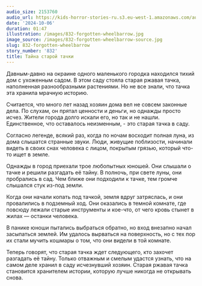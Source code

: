 ```yaml
---
audio_size: 2153760
audio_url: https://kids-horror-stories-ru.s3.eu-west-1.amazonaws.com/audio/832-forgotten-wheelbarrow.mp3
date: '2024-10-06'
duration: 01:47
illustration: /images/832-forgotten-wheelbarrow.jpg
image_source: /images/832-forgotten-wheelbarrow-source.jpg
slug: 832-forgotten-wheelbarrow
story_number: '832'
title: Тайна старой тачки
---
```


Давным-давно на окраине одного маленького городка находился тихий дом с ухоженным садом. В этом саду стояла старая ржавая тачка, наполненная разнообразными растениями. Но не все знали, что тачка эта хранила мрачную историю.

Считается, что много лет назад хозяин дома вел не совсем законные дела. По слухам, он прятал ценности и деньги, но однажды просто исчез. Жители города долго искали его, но так и не нашли. Единственное, что оставалось неизменным, - это старая тачка в саду.

Согласно легенде, всякий раз, когда по ночам восходит полная луна, из дома слышатся странные звуки. Люди, живущие поблизости, начинали видеть в своих снах человека с лицом, покрытым грязью, который что-то ищет в земле.

Однажды в город приехали трое любопытных юношей. Они слышали о тачке и решили разгадать её тайну. В полночь, при свете луны, они пробрались в сад. Чем ближе они подходили к тачке, тем громче слышался стук из-под земли.

Когда они начали копать под тачкой, земля вдруг затряслась, и они провалились в подземный ход. Они оказались в темной комнате, где повсюду лежали старые инструменты и кое-что, от чего кровь стынет в жилах — останки человека.

В панике юноши пытались выбраться обратно, но вход внезапно начал засыпаться землей. Им удалось вырваться на поверхность, но с тех пор их стали мучить кошмары о том, что они видели в той комнате.

Теперь говорят, что старая тачка ждет следующего, кто захочет разгадать её тайну. Только отважным и смелым удастся узнать, что на самом деле хранил в саду исчезнувший хозяин. Старая ржавая тачка становится хранителем истории, которую лучше никогда не открывать снова.